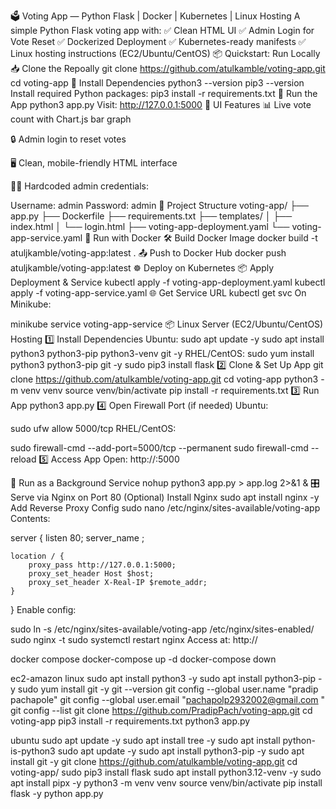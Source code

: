 🗳️ Voting App — Python Flask | Docker | Kubernetes | Linux Hosting
A simple Python Flask voting app with:
✅ Clean HTML UI
✅ Admin Login for Vote Reset
✅ Dockerized Deployment
✅ Kubernetes-ready manifests
✅ Linux hosting instructions (EC2/Ubuntu/CentOS)
📦 Quickstart: Run Locally
📥 Clone the Repoally
git clone https://github.com/atulkamble/voting-app.git
cd voting-app
🐍 Install Dependencies
python3 --version
pip3 --version
Install required Python packages:
pip3 install -r requirements.txt
🏃 Run the App
python3 app.py
Visit: http://127.0.0.1:5000
🎨 UI Features
📊 Live vote count with Chart.js bar graph

🔒 Admin login to reset votes

🖥️ Clean, mobile-friendly HTML interface

👨‍💻 Hardcoded admin credentials:

Username: admin
Password: admin
📁 Project Structure
voting-app/
├── app.py
├── Dockerfile
├── requirements.txt
├── templates/
│   ├── index.html
│   └── login.html
├── voting-app-deployment.yaml
└── voting-app-service.yaml
🐳 Run with Docker
🛠️ Build Docker Image
docker build -t atuljkamble/voting-app:latest .
📤 Push to Docker Hub
docker push atuljkamble/voting-app:latest
☸️ Deploy on Kubernetes
📦 Apply Deployment & Service
kubectl apply -f voting-app-deployment.yaml
kubectl apply -f voting-app-service.yaml
🌐 Get Service URL
kubectl get svc
On Minikube:

minikube service voting-app-service
📦 Linux Server (EC2/Ubuntu/CentOS) Hosting
1️⃣ Install Dependencies
Ubuntu:
sudo apt update -y
sudo apt install python3 python3-pip python3-venv git -y
RHEL/CentOS:
sudo yum install python3 python3-pip git -y
sudo pip3 install flask
2️⃣ Clone & Set Up App
git clone https://github.com/atulkamble/voting-app.git
cd voting-app
python3 -m venv venv
source venv/bin/activate
pip install -r requirements.txt
3️⃣ Run App
python3 app.py
4️⃣ Open Firewall Port (if needed)
Ubuntu:

sudo ufw allow 5000/tcp
RHEL/CentOS:

sudo firewall-cmd --add-port=5000/tcp --permanent
sudo firewall-cmd --reload
5️⃣ Access App
Open: http://<server-ip>:5000

🔄 Run as a Background Service
nohup python3 app.py > app.log 2>&1 &
🎛️ Serve via Nginx on Port 80 (Optional)
Install Nginx
sudo apt install nginx -y
Add Reverse Proxy Config
sudo nano /etc/nginx/sites-available/voting-app
Contents:

server {
    listen 80;
    server_name <server-ip>;

    location / {
        proxy_pass http://127.0.0.1:5000;
        proxy_set_header Host $host;
        proxy_set_header X-Real-IP $remote_addr;
    }
}
Enable config:

sudo ln -s /etc/nginx/sites-available/voting-app /etc/nginx/sites-enabled/
sudo nginx -t
sudo systemctl restart nginx
Access at: http://<server-ip>

docker compose
docker-compose up -d
docker-compose down



ec2-amazon linux
sudo apt install python3 -y
sudo apt install python3-pip -y
sudo yum install git -y 
git --version
git config --global user.name "pradip pachapole"
git config --global user.email "pachapolp2932002@gmail.com "
git config --list 
git clone  https://github.com/PradipPach/voting-app.git
cd voting-app
pip3 install -r requirements.txt
python3 app.py 


ubuntu
sudo apt update -y 
sudo apt install tree -y 
sudo apt install python-is-python3
sudo apt update -y
sudo apt install python3-pip -y
sudo apt install git -y
git clone https://github.com/atulkamble/voting-app.git
cd voting-app/
sudo pip3 install flask 
sudo apt install python3.12-venv -y
sudo apt install pipx -y 
python3 -m venv venv
source venv/bin/activate 
pip install flask -y 
python app.py 


